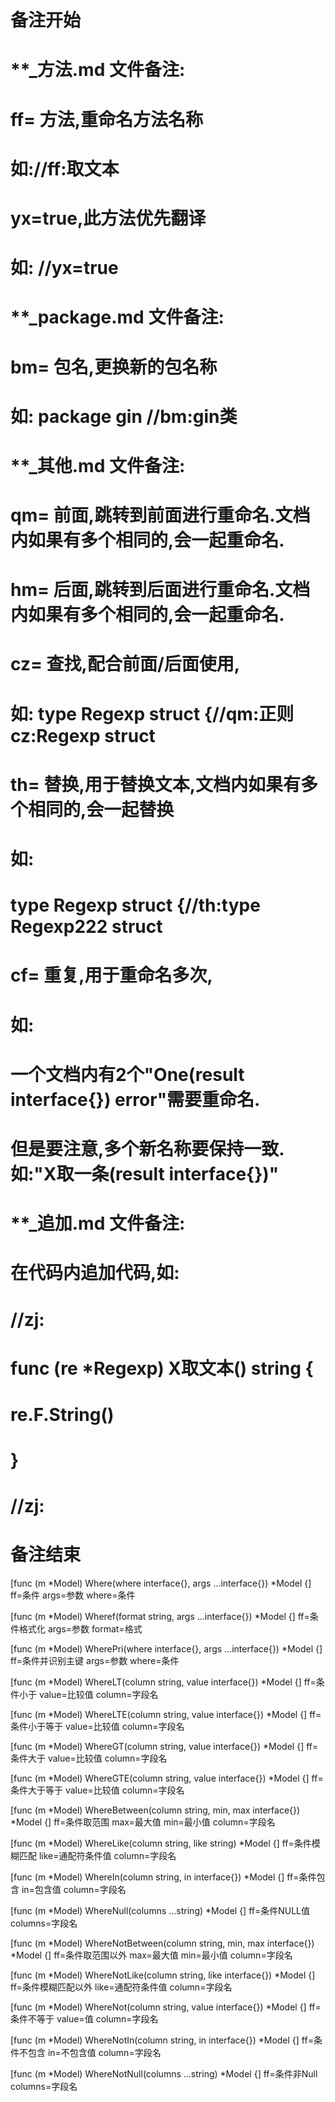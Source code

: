 # 备注开始
# **_方法.md 文件备注:
# ff= 方法,重命名方法名称
# 如://ff:取文本
#
# yx=true,此方法优先翻译
# 如: //yx=true


# **_package.md 文件备注:
# bm= 包名,更换新的包名称 
# 如: package gin //bm:gin类


# **_其他.md 文件备注:
# qm= 前面,跳转到前面进行重命名.文档内如果有多个相同的,会一起重命名.
# hm= 后面,跳转到后面进行重命名.文档内如果有多个相同的,会一起重命名.
# cz= 查找,配合前面/后面使用,
# 如: type Regexp struct {//qm:正则 cz:Regexp struct
#
# th= 替换,用于替换文本,文档内如果有多个相同的,会一起替换
# 如:
# type Regexp struct {//th:type Regexp222 struct
#
# cf= 重复,用于重命名多次,
# 如: 
# 一个文档内有2个"One(result interface{}) error"需要重命名.
# 但是要注意,多个新名称要保持一致. 如:"X取一条(result interface{})"


# **_追加.md 文件备注:
# 在代码内追加代码,如:
# //zj:
# func (re *Regexp) X取文本() string { 
#    re.F.String()
# }
# //zj:
# 备注结束

[func (m *Model) Where(where interface{}, args ...interface{}) *Model {]
ff=条件
args=参数
where=条件

[func (m *Model) Wheref(format string, args ...interface{}) *Model {]
ff=条件格式化
args=参数
format=格式

[func (m *Model) WherePri(where interface{}, args ...interface{}) *Model {]
ff=条件并识别主键
args=参数
where=条件

[func (m *Model) WhereLT(column string, value interface{}) *Model {]
ff=条件小于
value=比较值
column=字段名

[func (m *Model) WhereLTE(column string, value interface{}) *Model {]
ff=条件小于等于
value=比较值
column=字段名

[func (m *Model) WhereGT(column string, value interface{}) *Model {]
ff=条件大于
value=比较值
column=字段名

[func (m *Model) WhereGTE(column string, value interface{}) *Model {]
ff=条件大于等于
value=比较值
column=字段名

[func (m *Model) WhereBetween(column string, min, max interface{}) *Model {]
ff=条件取范围
max=最大值
min=最小值
column=字段名

[func (m *Model) WhereLike(column string, like string) *Model {]
ff=条件模糊匹配
like=通配符条件值
column=字段名

[func (m *Model) WhereIn(column string, in interface{}) *Model {]
ff=条件包含
in=包含值
column=字段名

[func (m *Model) WhereNull(columns ...string) *Model {]
ff=条件NULL值
columns=字段名

[func (m *Model) WhereNotBetween(column string, min, max interface{}) *Model {]
ff=条件取范围以外
max=最大值
min=最小值
column=字段名

[func (m *Model) WhereNotLike(column string, like interface{}) *Model {]
ff=条件模糊匹配以外
like=通配符条件值
column=字段名

[func (m *Model) WhereNot(column string, value interface{}) *Model {]
ff=条件不等于
value=值
column=字段名

[func (m *Model) WhereNotIn(column string, in interface{}) *Model {]
ff=条件不包含
in=不包含值
column=字段名

[func (m *Model) WhereNotNull(columns ...string) *Model {]
ff=条件非Null
columns=字段名
